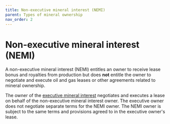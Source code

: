 ```yaml
---
title: Non-executive mineral interest (NEMI)
parent: Types of mineral ownership
nav_order: 2
---
```


# Non-executive mineral interest (NEMI)

A non-executive mineral interest (NEMI) entitles an owner to receive lease bonus
and royalties from production but does **not** entitle the owner to negotiate
and execute oil and gas leases or other agreements related to mineral ownership.

The owner of the [executive mineral interest](/land/types-of-ownership/executive-mineral-interest)
negotiates and executes a lease on behalf of the non-executive mineral interest owner.
The executive owner does not negotiate separate terms for the NEMI owner.
The NEMI owner is subject to the same terms and provisions agreed to in
the executive owner's lease.
